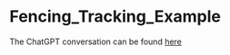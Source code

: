 # Fencing_Tracking_Example

The ChatGPT conversation can be found [here](https://chat.openai.com/share/b5dfd3ef-6625-4f81-a8e8-99481e030e61)
